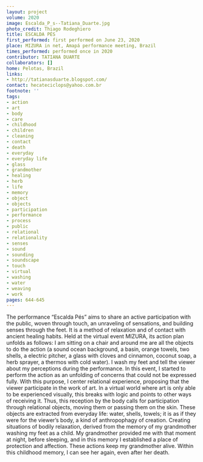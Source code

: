 ```yaml
---
layout: project
volume: 2020
image: Escalda_P_s--Tatiana_Duarte.jpg
photo_credit: Thiago Rodeghiero
title: ESCALDA PÉS
first_performed: first performed on June 23, 2020
place: MIZURA in net, Amapá performance meeting, Brazil
times_performed: performed once in 2020
contributor: TATIANA DUARTE
collaborators: []
home: Pelotas, Brazil
links:
- http://tatianasduarte.blogspot.com/
contact: hecateciclops@yahoo.com.br
footnote: ''
tags:
- action
- art
- body
- care
- childhood
- children
- cleaning
- contact
- death
- everyday
- everyday life
- glass
- grandmother
- healing
- herb
- life
- memory
- object
- objects
- participation
- performance
- process
- public
- relational
- relationality
- senses
- sound
- sounding
- soundscape
- touch
- virtual
- washing
- water
- weaving
- work
pages: 644-645
---
```


The performance “Escalda Pés” aims to share an active participation with the public, woven through touch, an unraveling of sensations, and building senses through the feet. It is a method of relaxation and of contact with ancient healing habits. Held at the virtual event MIZURA, its action plan unfolds as follows: I am sitting on a chair and around me are all the objects to do the action (a sound ocean background, a basin, orange towels, two shells, a electric pitcher, a glass with cloves and cinnamon, coconut soap, a herb sprayer, a thermos with cold water). I wash my feet and tell the viewer about my perceptions during the performance. In this event, I started to perform the action as an unfolding of concerns that could not be expressed fully. With this purpose, I center relational experience, proposing that the viewer participate in the work of art. In a virtual world where art is only able to be experienced visually, this breaks with logic and points to other ways of receiving it. Thus, this reception by the body calls for participation through relational objects, moving them or passing them on the skin. These objects are extracted from everyday life: water, shells, towels; it is as if they were for the viewer’s body, a kind of anthropophagy of creation. Creating situations of bodily relaxation, derived from the memory of my grandmother washing my feet as a child. My grandmother provided me with that moment at night, before sleeping, and in this memory I established a place of protection and affection. These actions keep my grandmother alive. Within this childhood memory, I can see her again, even after her death.